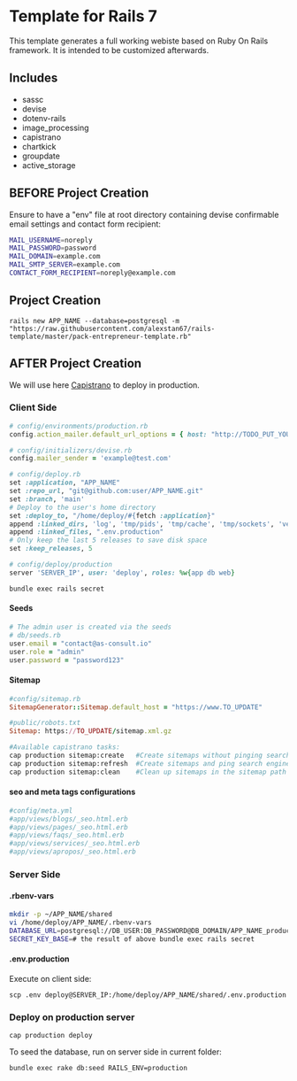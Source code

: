 # Template for Rails 7
This template generates a full working webiste based on Ruby On Rails framework. It is intended to be customized afterwards.

## Includes

- sassc
- devise
- dotenv-rails
- image_processing
- capistrano
- chartkick
- groupdate 
- active_storage

## BEFORE Project Creation

Ensure to have a "env" file at root directory containing devise confirmable email settings and contact form recipient:
````bash
MAIL_USERNAME=noreply
MAIL_PASSWORD=password
MAIL_DOMAIN=example.com
MAIL_SMTP_SERVER=example.com
CONTACT_FORM_RECIPIENT=noreply@example.com
````

## Project Creation

`rails new APP_NAME --database=postgresql -m "https://raw.githubusercontent.com/alexstan67/rails-template/master/pack-entrepreneur-template.rb"`

## AFTER Project Creation
We will use here [Capistrano](https://github.com/capistrano/capistrano) to deploy in production.
### Client Side
````ruby
# config/environments/production.rb
config.action_mailer.default_url_options = { host: "http://TODO_PUT_YOUR_DOMAIN_HERE", :protocol => "http" }
````
````ruby
# config/initializers/devise.rb
config.mailer_sender = 'example@test.com'
````
````ruby
# config/deploy.rb
set :application, "APP_NAME"
set :repo_url, "git@github.com:user/APP_NAME.git"
set :branch, 'main'
# Deploy to the user's home directory
set :deploy_to, "/home/deploy/#{fetch :application}"
append :linked_dirs, 'log', 'tmp/pids', 'tmp/cache', 'tmp/sockets', 'vendor/bundle', '.bundle', 'public/system', 'public/uploads'
append :linked_files, ".env.production"
# Only keep the last 5 releases to save disk space
set :keep_releases, 5
````
````ruby
# config/deploy/production
server 'SERVER_IP', user: 'deploy', roles: %w{app db web}
````

`bundle exec rails secret`

#### Seeds

````ruby
# The admin user is created via the seeds
# db/seeds.rb
user.email = "contact@as-consult.io"
user.role = "admin"
user.password = "password123"
````

#### Sitemap

````ruby
#config/sitemap.rb
SitemapGenerator::Sitemap.default_host = "https://www.TO_UPDATE"
````
````ruby
#public/robots.txt
Sitemap: https://TO_UPDATE/sitemap.xml.gz
````
````bash
#Available capistrano tasks:
cap production sitemap:create   #Create sitemaps without pinging search engines
cap production sitemap:refresh  #Create sitemaps and ping search engines
cap production sitemap:clean    #Clean up sitemaps in the sitemap path
````
#### seo and meta tags configurations
````bash
#config/meta.yml
#app/views/blogs/_seo.html.erb
#app/views/pages/_seo.html.erb
#app/views/faqs/_seo.html.erb
#app/views/services/_seo.html.erb
#app/views/apropos/_seo.html.erb
````

### Server Side
#### .rbenv-vars
````bash
mkdir -p ~/APP_NAME/shared
vi /home/deploy/APP_NAME/.rbenv-vars
DATABASE_URL=postgresql://DB_USER:DB_PASSWORD@DB_DOMAIN/APP_NAME_production
SECRET_KEY_BASE=# the result of above bundle exec rails secret
````
#### .env.production
Execute on client side:

`scp .env deploy@SERVER_IP:/home/deploy/APP_NAME/shared/.env.production`

### Deploy on production server
`cap production deploy`

To seed the database, run on server side in current folder:

`bundle exec rake db:seed RAILS_ENV=production`
